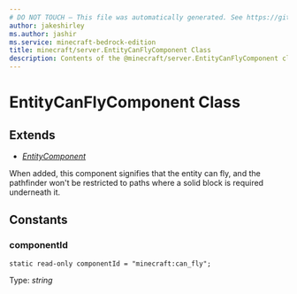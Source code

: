 ```yaml
---
# DO NOT TOUCH — This file was automatically generated. See https://github.com/mojang/minecraftapidocsgenerator to modify descriptions, examples, etc.
author: jakeshirley
ms.author: jashir
ms.service: minecraft-bedrock-edition
title: minecraft/server.EntityCanFlyComponent Class
description: Contents of the @minecraft/server.EntityCanFlyComponent class.
---
```

# EntityCanFlyComponent Class

## Extends
- [*EntityComponent*](EntityComponent.md)

When added, this component signifies that the entity can fly, and the pathfinder won't be restricted to paths where a solid block is required underneath it.

## Constants

### **componentId**
`static read-only componentId = "minecraft:can_fly";`

Type: *string*
